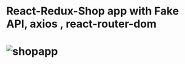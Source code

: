<h1>React-Redux-Shop app with Fake API, axios , react-router-dom<h1>

![shopapp](https://user-images.githubusercontent.com/96315482/211888483-fcbb73a0-ccad-4816-8d85-324a5f350d17.gif)
